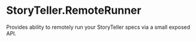 # StoryTeller.RemoteRunner
Provides ability to remotely run your StoryTeller specs via a small exposed API.
